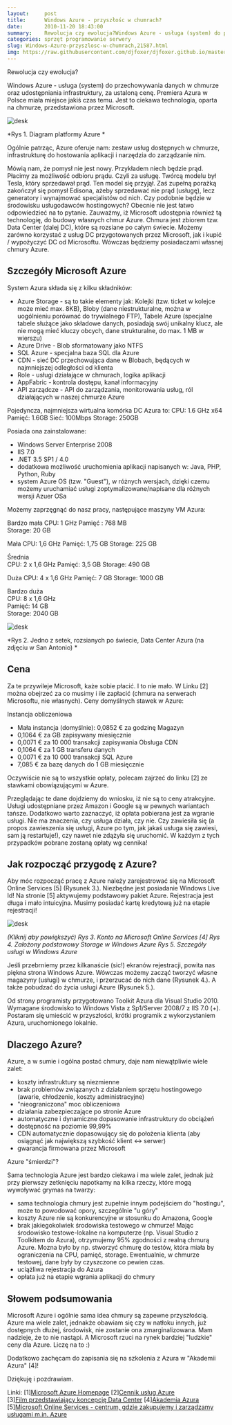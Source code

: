 ```yaml
---
layout:     post
title:      Windows Azure - przyszłośc w chumrach?
date:       2010-11-20 18:43:00
summary:    Rewolucja czy ewolucja?Windows Azure - usługa (system) do przechowywania danych w chmurze oraz udostępniania infrastruktury, za ustaloną cenę. Premiera Azura w Polsce miała miejsce jakiś czas temu. Jest to ciekawa technologia, oparta na chmurze, przedstawiona przez Microsoft.<!----><!---->Rys 1. Diagram platformy Azure Ogólnie patrząc, Azure oferuje nam —  zestaw usług dostępnych w chmurze, infrastr...
categories: sprzęt programowanie serwery
slug: Windows-Azure-przyszlosc-w-chumrach,21587.html
img: https://raw.githubusercontent.com/djfoxer/djfoxer.github.io/master/_img/2010-11-20-_205_/g_-_-x-_-_-_x20101120155952_1.jpg
---
```




Rewolucja czy ewolucja?

Windows Azure - usługa (system) do przechowywania danych w chmurze oraz udostępniania infrastruktury, za ustaloną cenę. Premiera Azura w Polsce miała miejsce jakiś czas temu. Jest to ciekawa technologia, oparta na chmurze, przedstawiona przez Microsoft.



![desk](https://raw.githubusercontent.com/djfoxer/djfoxer.github.io/master/_img/2010-11-20-_205_/g_-_-x-_-_-_x20101120155952_1.jpg)

 
 *Rys 1. Diagram platformy Azure * 

Ogólnie patrząc, Azure oferuje nam: zestaw usług dostępnych w chmurze, infrastrukturę do hostowania aplikacji i narzędzia do zarządzanie nim. 

Mówią nam, że pomysł nie jest nowy. Przykładem niech będzie prąd. Płacimy za możliwość odbioru prądu. Czyli za usługę. Twórcą modelu był Tesla, który sprzedawał prąd. Ten model się przyjął. Zaś zupełną porażką zakończył się pomysł Edisona, ażeby sprzedawać nie prąd (usługę), lecz generatory i wynajmować specjalistów od nich. Czy podobnie będzie w środowisku usługodawców hostingowych? Obecnie nie jest łatwo odpowiedzieć na to pytanie. Zauważmy, iż Microsoft udostępnia również tą technologię, do budowy własnych chmur Azure. Chmura jest zbiorem tzw. Data Center (dalej DC), które są rozsiane po całym świecie. Możemy zarówno korzystać z usług DC przygotowanych przez Microsoft, jak i kupić / wypożyczyć DC od Microsoftu. Wówczas będziemy posiadaczami własnej chmury Azure.
 




## Szczegóły Microsoft Azure




System Azura składa się z kilku składników:
- Azure Storage - są to takie elementy jak: Kolejki (tzw. ticket w kolejce może mieć max. 8KB), Bloby (dane niestrukturalne, można w uogólnieniu porównać do trywialnego  FTP), Tabele Azure (specjalne tabele służące jako składowe danych, posiadają swój unikalny klucz, ale nie mogą mieć kluczy obcych, dane strukturalne, do max. 1 MB w wierszu)
- Azure Drive - Blob sformatowany jako NTFS
- SQL Azure - specjalna baza SQL dla Azure
- CDN - sieć DC przechowująca dane w Blobach, będących w najmniejszej odległości od klienta
- Role - usługi działające w chmurach, logika aplikacji
- AppFabric - kontrola dostępu, kanał informacyjny
- API zarządcze - API do zarządzania, monitorowania usług, ról działających w naszej chmurze Azure

Pojedyncza, najmniejsza wirtualna komórka DC Azura to: 
CPU: 1.6 GHz x64
Pamięć: 1.6GB 
Sieć: 100Mbps
Storage: 250GB

Posiada ona zainstalowane:
- Windows Server Enterprise 2008
- IIS 7.0
- .NET 3.5 SP1 / 4.0
- dodatkowa możliwość uruchomienia aplikacji napisanych w: Java, PHP, Python, Ruby
- system Azure OS (tzw. "Guest"), w różnych wersjach, dzięki czemu możemy uruchamiać usługi zoptymalizowane/napisane dla różnych wersji Azuer OSa

Możemy zaprzęgnąć do nasz pracy, następujące maszyny VM Azura:

Bardzo mała 
CPU: 1 GHz 
Pamięć : 768 MB 	
Storage: 20 GB 
	
Mała 
CPU: 1,6 GHz 
Pamięć: 1,75 GB 
Storage: 225 GB 
	
Średnia 	
CPU: 2 x 1,6 GHz 
Pamięć: 3,5 GB 
Storage: 490 GB
 	
Duża 
CPU: 4 x 1,6 GHz
Pamięć: 7 GB 
Storage: 1000 GB 	

Bardzo duża 	
CPU: 8 x 1,6 GHz 	
Pamięć: 14 GB 	
Storage: 2040 GB 	



![desk](https://raw.githubusercontent.com/djfoxer/djfoxer.github.io/master/_img/2010-11-20-_205_/g_-_-x-_-_-_x20101120163825_2.jpg)

 
 *Rys 2. Jedno z setek, rozsianych po świecie, Data Center Azura (na zdjęciu w San Antonio) * 






## Cena




Za te przywileje Microsoft, każe sobie płacić. I to nie mało. W Linku [2] można obejrzeć za co musimy i ile zapłacić (chmura na serwerach Microsoftu, nie własnych).
Ceny domyślnych stawek w Azure:

Instancja obliczeniowa
- Mała instancja (domyślnie): 0,0852 € za godzinę
Magazyn
- 0,1064 € za GB zapisywany miesięcznie
- 0,0071 € za 10 000 transakcji zapisywania
Obsługa CDN
- 0,1064 € za 1 GB transferu danych 
- 0,0071 € za 10 000 transakcji 
SQL Azure
- 7,085 € za bazę danych do 1 GB miesięcznie


Oczywiście nie są to wszystkie opłaty, polecam zajrzeć do linku [2] ze stawkami obowiązującymi w Azure. 

Przeglądając te dane dojdziemy do wniosku, iż nie są to ceny atrakcyjne. Usługi udostępniane przez Amazon i Google są w pewnych wariantach tańsze. Dodatkowo warto zaznaczyć, iż opłata pobierana jest za wgranie usługi. Nie ma znaczenia, czy usługa działa, czy nie. Czy zawiesiła się (a propos zawieszenia się usługi, Azure po tym, jak jakaś usługa się zawiesi, sam ją restartuje!), czy nawet nie zdążyła się uruchomić. W każdym z tych przypadków pobrane zostaną opłaty wg cennika!




## Jak rozpocząć przygodę z Azure?



Aby móc rozpocząć pracę z Azure należy zarejestrować się na Microsoft Online Services [5] (Rysunek 3.). Niezbędne jest posiadanie Windows Live Id! Na stronie [5] aktywujemy podstawowy pakiet Azure. Rejestracja jest długa i mało intuicyjna. Musimy posiadać kartę kredytową już na etapie rejestracji! 




![desk](https://raw.githubusercontent.com/djfoxer/djfoxer.github.io/master/_img/2010-11-20-_205_/g_-_-x-_-_-_x20101120175757_3.png)

 
 *(Kliknij aby powiększyć)
Rys 3. Konto na Microsoft Online Services [4] 
Rys 4. Założony podstawowy Storage w Windows Azure
Rys 5. Szczegóły usługi w Windows Azure* 

Jeśli przebrniemy przez kilkanaście (sic!) ekranów rejestracji, powita nas piękna strona Windows Azure.  Wówczas możemy zacząć tworzyć własne magazyny (usługi) w chmurze, i przerzucać do nich dane (Rysunek 4.). A także pobudzać do życia usługi Azure (Rysunek 5.).

Od strony programisty przygotowano Toolkit Azura dla Visual Studio 2010. Wymagane środowisko to Windows Vista z Sp1/Server 2008/7 z IIS 7.0 (+). Postaram się umieścić w przyszłości, krótki programik z wykorzystaniem Azura, uruchomionego lokalnie. 




## Dlaczego Azure?



Azure, a w sumie i ogólna postać chmury, daje nam niewątpliwie wiele zalet:
- koszty infrastruktury są niezmienne
- brak problemów związanych z działaniem sprzętu hostingowego (awarie, chłodzenie, koszty administracyjne)
- "nieograniczona" moc obliczeniowa
- działania zabezpieczające po stronie Azure
- automatyczne i dynamiczne dopasowanie infrastruktury do obciążeń
- dostępność na poziomie 99,99%
- CDN automatycznie dopasowujący się do położenia klienta (aby osiągnąć jak największą szybkość klient <-> serwer)
- gwarancja firmowana przez Microsoft

Azure "śmierdzi"?


Sama technologia Azure jest bardzo ciekawa i ma wiele zalet, jednak już przy pierwszy zetknięciu napotkamy na kilka rzeczy, które mogą wywoływać grymas na twarzy:
- sama technologia chmury jest zupełnie innym podejściem do "hostingu", może to powodować opory, szczególnie "u góry"
- koszty Azure nie są konkurencyjne w stosunku do Amazona, Google
- brak jakiegokolwiek środowiska testowego w chmurze! Mając środowisko testowe-lokalne na komputerze (np. Visual Studio z Toolkitem do Azura), otrzymujemy 95% zgodności z realną chmurą Azure. Mozna było by np. stworzyć chmurę do testów, która miała by ograniczenia na CPU, pamięć, storage. Ewentualnie, w chmurze testowej, dane były by czyszczone co pewien czas. 
- uciążliwa rejestracja do Azura
- opłata już na etapie wgrania aplikacji do chmury






## Słowem podsumowania




Microsoft Azure i ogólnie sama idea chmury są zapewne przyszłością. Azure ma wiele zalet, jednakże obawiam się czy w natłoku innych, już dostępnych dłużej, środowisk, nie zostanie ona zmarginalizowana. Mam nadzieje, że to nie nastąpi. A Microsoft rzuci na rynek bardziej "ludzkie" ceny dla Azure. Liczę na to :) 


Dodatkowo zachęcam do zapisania się na szkolenia z Azura w "Akademii Azura" [4]!

Dziękuję i pozdrawiam.  

Linki:
[1][Microsoft Azure Homepage](http://www.microsoft.com/windowsazure/) 
[2][Cennik usług Azure](http://www.microsoft.com/windowsazure/offers/popup/popup.aspx?lang=pl&locale=pl-PL&offer=MS-AZR-0003P)  
[3][Film przedstawiający koncepcję Data Center](http://www.youtube.com/watch?v=PPnoKb9fTkA) 
[4][Akademia Azura](http://www.microsoft.com/poland/aa/default.aspx) 
[5][Microsoft Online Services - centrum, gdzie zakupujemy i zarządzamy usługami m.in. Azure](https://mocp.microsoftonline.com/site/default.aspx?uiculture=pl) 
